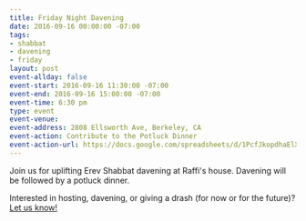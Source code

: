 ```yaml
---
title: Friday Night Davening
date: 2016-09-16 00:00:00 -07:00
tags:
- shabbat
- davening
- friday
layout: post
event-allday: false
event-start: 2016-09-16 11:30:00 -07:00
event-end: 2016-09-16 15:00:00 -07:00
event-time: 6:30 pm
type: event
event-venue: 
event-address: 2808 Ellsworth Ave, Berkeley, CA
event-action: Contribute to the Potluck Dinner
event-action-url: https://docs.google.com/spreadsheets/d/1PcfJkopdhaElXF3T_miYNuqgRTgmtqpPq4scd0bqAZ8/edit#gid=0
---
```


Join us for uplifting Erev Shabbat davening at Raffi's house. Davening will be followed by a potluck dinner.

Interested in hosting, davening, or giving a drash (for now or for the future)? [Let us know!](mailto:info@minyandafna.org)